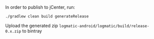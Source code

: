 In order to publish to jCenter, run:
```
./gradlew clean build generateRelease
```

Upload the generated zip `logmatic-android/logmatic/build/release-0.x.zip` to bintray
